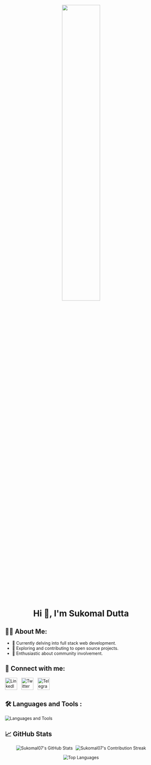 <p align="center">
  <img src="https://user-images.githubusercontent.com/74038190/238353480-219bcc70-f5dc-466b-9a60-29653d8e8433.gif" width="50%" style="border-radius: 5px">
</p>

<h1 align="center">
    <strong> Hi 👋, I'm Sukomal Dutta </strong> 
</h1>

## 🧑‍💻 About Me:

- 🌱 Currently delving into full stack web development.
- 🔭 Exploring and contributing to open source projects.
- 🎨 Enthusiastic about community involvement.

## 🤝 Connect with me:

<a href="https://www.linkedin.com/in/duttasukomal/" target="_blank" style="text-decoration: none;">
  <img src="https://skillicons.dev/icons?i=linkedin" alt="LinkedIn" style="margin-right: 10px;" width="40px">
</a>
<a href="https://twitter.com/CryptoOrbiT6" target="_blank" style="text-decoration: none;">
  <img src="https://skillicons.dev/icons?i=twitter" alt="Twitter" style="margin-right: 10px;" width="40px">
</a>
<a href="https://t.me/sukomal07" target="_blank" style="text-decoration: none;">
  <img src="https://upload.wikimedia.org/wikipedia/commons/5/5c/Telegram_Messenger.png
  " alt="Telegram" width="40px">
</a>

## 🛠️ Languages and Tools :

<p>
  <img src="https://skillicons.dev/icons?i=java,javascript,typescript,react,next,nodejs,express,mongodb,tailwind,firebase,git,aws,docker,postman" alt="Languages and Tools">
</p>

## 📈 GitHub Stats

<div style="display:flex; gap:10px; justify-content:center; margin-bottom:10px;">

  <img src="https://github-readme-stats.vercel.app/api?username=sukomal07&show_icons=true&include_all_commits=true&count_private=true&theme=radical" alt="Sukomal07's GitHub Stats">
  <img src="https://github-readme-streak-stats.herokuapp.com/?user=sukomal07&theme=radical" alt="Sukomal07's Contribution Streak">
  
</div>

<p align="center">
  <img src="https://github-readme-stats.vercel.app/api/top-langs/?username=sukomal07&layout=compact&theme=radical" alt="Top Languages">
</p>
